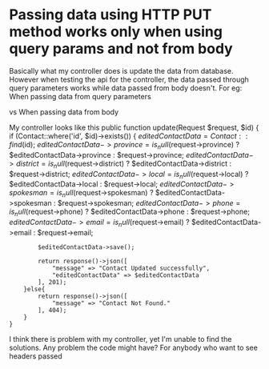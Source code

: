 
# Passing data using HTTP PUT method works only when using query params and not from body

Basically what my controller does is update the data from database. However when testing the api for the controller, the data passed through query parameters works while data passed from body doesn't.
For eg: When passing data from query parameters

vs When passing data from body

My controller looks like this
public function update(Request $request, $id)
    {
        if (Contact::where('id', $id)->exists()) {
            $editedContactData = Contact::find($id);
            $editedContactData->province =  is_null($request->province) ? $editedContactData->province : $request->province;
            $editedContactData->district = is_null($request->district) ? $editedContactData->district : $request->district;
            $editedContactData->local = is_null($request->local) ? $editedContactData->local : $request->local;
            $editedContactData->spokesman =  is_null($request->spokesman) ? $editedContactData->spokesman : $request->spokesman;
            $editedContactData->phone = is_null($request->phone) ? $editedContactData->phone : $request->phone;
            $editedContactData->email = is_null($request->email) ? $editedContactData->email : $request->email;

            $editedContactData->save();
            
            return response()->json([
                "message" => "Contact Updated successfully",
                "editedContactData" => $editedContactData
            ], 201);
        }else{
            return response()->json([
                "message" => "Contact Not Found."
            ], 404);
        }
    }

I think there is problem with my controller, yet I'm unable to find the solutions. Any problem the code might have?
For anybody who want to see headers passed


        